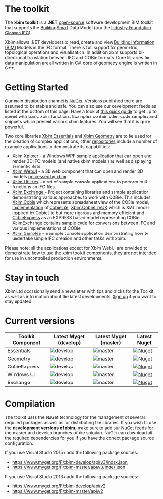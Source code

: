 ﻿<!-- {
  "UseContainer" : true,
  "Order" : -1,
  "MenuGroup" : null,
  "MenuGroupOrder" : 0,
  "ShowBanner" : true,
  "BannerContent" : "<h1>xbim toolkit <br /> <small>making building information flow </small></h1>",
  "Title": "xbim toolkit",
  "Template" : "Layout"
} -->

# The toolkit

The **xbim toolkit** is a **.NET** [open-source](/license/license.html) software development BIM toolkit that 
supports the [BuildingSmart](http://www.buildingsmart-tech.org/) Data Model (aka the [Industry Foundation Classes IFC](https://technical.buildingsmart.org/standards/ifc/)).

Xbim allows .NET developers to read, create and view [Building Information (BIM)](http://en.wikipedia.org/wiki/Building_information_modeling) Models in the IFC format. 
There is full support for geometric, topological operations and visualisation. In addition xbim supports 
bi-directional translation between IFC and COBie formats. Core libraries for data manipulation are all written in C#, core of geometry engine is written in C++.

# Getting Started

Our main distribution channel is [NuGet](https://www.nuget.org/packages?q=xbim). Versions published there are assumed to be stable and safe. 
You can also use our development feeds as listed at the bottom of this page. Have a look at [this quick guide](/quick-start.html) to get up to speed
with basic xbim functions. Examples contain other code samples and snippets which present various xbim features. You will see that it is quite powerful.
 
Two core libraries [Xbim Essentials](https://github.com/xBimTeam/XbimEssentials) and [Xbim Geometry](https://github.com/xBimTeam/XbimGeometry) are to be used 
for the creation of complex applications, other [repositories](https://github.com/xBimTeam) include a number of example applications to 
demonstrate its capabilities:

* [Xbim Xplorer](https://github.com/xBimTeam/XbimWindowsUI) - a Windows WPF sample application that can open and render 3D IFC models (and native xbim models ) as well as displaying semantic data.
* [Xbim WebUI](https://github.com/xBimTeam/XbimWebUI) - a 3D web component that can open and render 3D models [processed by xbim](/examples/creating-wexbim-file.html). 
* [Xbim Utilities](https://github.com/xBimTeam/XbimUtilities) - a set of sample console applications to perform bulk functions on IFC files.
* [Xbim Exchange ](https://github.com/xBimTeam/XbimExchange) - Project containing libraries and sample application demonstrating various approaches to work with COBie. This includes [Xbim.Cobie](https://github.com/xBimTeam/XbimExchange/tree/master/Xbim.COBie) which represents spreadsheet view of the COBie model, [implementation](https://github.com/xBimTeam/XbimExchange/tree/master/Xbim.COBieLite) of [CobieLite](https://www.nibs.org/?page=bsa_cobielite),  [Xbim.CobieLiteUK](https://github.com/xBimTeam/XbimExchange/tree/master/Xbim.COBieLiteUK) which is XML model inspired by CobieLite but more rigorous and memory efficient and [CobieExpress](https://github.com/xBimTeam/XbimEssentials/tree/master/Xbim.CobieExpress) as an EXPRESS based model representing COBie. [XbimExchange ](https://github.com/xBimTeam/XbimExchange) contains sample code for conversions between IFC and various implementations of COBie.
* [Xbim Samples](https://github.com/xBimTeam/XbimSamples) - a sample console application demonstrating how to undertake simple IFC creation and other tasks with xbim.

Please note: all the applications except for [Xbim WebUI](https://github.com/xBimTeam/XbimWebUI) are provided to demonstrate how to use the xbim toolkit components, they are not intended for use in uncontrolled production environments.

# Stay in touch

Xbim Ltd occasionally send a newsletter with tips and tricks for the Toolkit, as well as information about the latest developments. 
[Sign up](https://share.hsforms.com/1IQizWxh-SGCOQ0CQnikEJw3myli) if you want to stay updated. 

# Current versions

|Toolkit Component| Latest Myget (develop) | Latest Myget (master) | Latest Nuget |
|----| ---- | ----| ---- |
|Essentials| ![develop](https://img.shields.io/myget/xbim-develop/vpre/Xbim.Essentials.svg) | ![master](https://img.shields.io/myget/xbim-master/v/Xbim.Essentials.svg) | [![Nuget](https://img.shields.io/nuget/v/Xbim.Essentials.svg)](https://www.nuget.org/packages/Xbim.Essentials/)
|Geometry| ![develop](https://img.shields.io/myget/xbim-develop/vpre/Xbim.Geometry.svg) | ![master](https://img.shields.io/myget/xbim-master/v/Xbim.Geometry.svg) | [![Nuget](https://img.shields.io/nuget/v/Xbim.Geometry.svg)](https://www.nuget.org/packages/Xbim.Geometry/)
|CobieExpress| ![develop](https://img.shields.io/myget/xbim-develop/vpre/Xbim.CobieExpress.svg) | ![master](https://img.shields.io/myget/xbim-master/v/Xbim.IO.CobieExpress.svg) | [![Nuget](https://img.shields.io/nuget/v/Xbim.IO.CobieExpress.svg)](https://www.nuget.org/packages/Xbim.CobieExpress/)
|Windows UI| ![develop](https://img.shields.io/myget/xbim-develop/vpre/Xbim.WindowsUI.svg) | ![master](https://img.shields.io/myget/xbim-master/v/Xbim.WindowsUI.svg) | [![Nuget](https://img.shields.io/nuget/v/Xbim.WindowsUI.svg)](https://www.nuget.org/packages/Xbim.WindowsUI/)
|Exchange| ![develop](https://img.shields.io/myget/xbim-develop/vpre/Xbim.Exchange.svg) | ![master](https://img.shields.io/myget/xbim-master/v/Xbim.Exchange.svg) | [![Nuget](https://img.shields.io/nuget/v/Xbim.Exchange.svg)](https://www.nuget.org/packages/Xbim.Exchange/)

# <a name="compilation"></a>Compilation

The toolkit uses the NuGet technology for the management of several required packages as well as for distributing the libraries.
If you wish to use the **development versions of xbim**, make sure to add our NuGet feeds for the master and develop branches of the solution.
NuGet can download all the required dependencies for you if you have the correct package source configuration.

If you use Visual Studio 2015+ add the following package sources:

  - https://www.myget.org/F/xbim-develop/api/v3/index.json
  - https://www.myget.org/F/xbim-master/api/v3/index.json

If you use Visual Studio 2013+ add the following package sources:

  - https://www.myget.org/F/xbim-develop/api/v2
  - https://www.myget.org/F/xbim-master/api/v2
  
<canvas id="x-view" style="width:100%;"></canvas>
<script type="text/javascript" src="/js/xbim-viewer.js"></script>
<script type="text/javascript" src="/js/sample-house.js"></script>